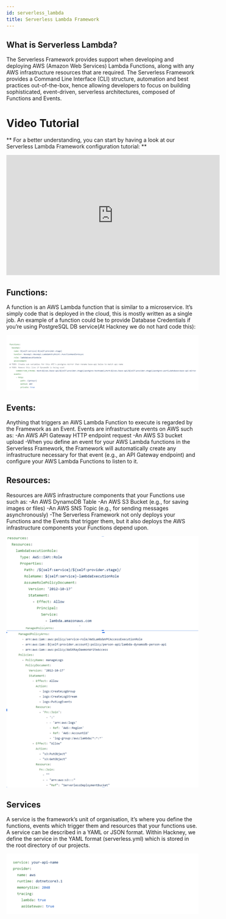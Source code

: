 ```yaml
---
id: serverless_lambda
title: Serverless Lambda Framework
---
```

## What is Serverless Lambda?

The Serverless Framework provides support when developing and deploying AWS (Amazon Web Services) Lambda Functions, along with any AWS infrastructure resources that are required. The Serverless Framework provides a Command Line Interface (CLI) structure, automation and best practices out-of-the-box, hence allowing developers to focus on building sophisticated, event-driven, serverless architectures, composed of Functions and Events.

# Video Tutorial

** For a better understanding, you can start by having a look at our  Serverless Lambda Framework configuration tutorial: **

<iframe width="560" height="315" src="https://www.youtube.com/embed/EnID_C4yB_Y" title="YouTube video player" frameborder="0" allow="accelerometer; autoplay; clipboard-write; encrypted-media; gyroscope; picture-in-picture" allowfullscreen></iframe>


## Functions:

A function is an AWS Lambda function that is similar to a microservice. It’s simply code that is deployed in the cloud, this is mostly written as a single job. An example of a function could be to provide Database Credentials if you’re using PostgreSQL DB service(At Hackney we do not hard code this):

![alt text](./doc-images/functions.png)

## Events:

Anything that triggers an AWS Lambda Function to execute is regarded by the Framework as an Event. Events are infrastructure events on AWS such as:
-An AWS API Gateway HTTP endpoint request
-An AWS S3 bucket upload
-When you define an event for your AWS Lambda functions in the Serverless Framework, the Framework will automatically create any infrastructure necessary for that event (e.g., an API Gateway endpoint) and configure your AWS Lambda Functions to listen to it.

## Resources:

Resources are AWS infrastructure components that your Functions use such as:
-An AWS DynamoDB Table
-An AWS S3 Bucket (e.g., for saving images or files)
-An AWS SNS Topic (e.g., for sending messages asynchronously)
-The Serverless Framework not only deploys your Functions and the Events that trigger them, but it also deploys the AWS infrastructure components your Functions depend upon.

![alt text](./doc-images/resources1.png)
![alt text](./doc-images/resources2.png)

## Services

A service is the framework’s unit of organisation, it’s where you define the functions, events which trigger them and resources that your functions use. A service can be described in a YAML or JSON format. Within Hackney, we define the service in the YAML format (serverless.yml) which is stored in the root directory of our projects.

![alt text](./doc-images/services.png)


#
